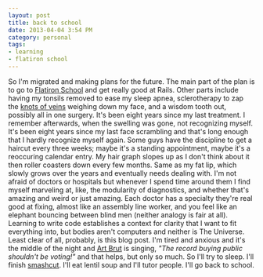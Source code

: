```yaml
---
layout: post
title: back to school
date: 2013-04-04 3:54 PM
category: personal
tags:
- learning
- flatiron school
---
```


So I'm migrated and making plans for the future. The main part of the plan is to go to [Flatiron School][] and get really good at Rails. Other parts include having my tonsils removed to ease my sleep apnea, sclerotherapy to zap the [knots of veins][] weighing down my face, and a wisdom tooth out, possibly all in one surgery. It's been eight years since my last treatment. I remember afterwards, when the swelling was gone, not recognizing myself. It's been eight years since my last face scrambling and that's long enough that I hardly recognize myself again. Some guys have the discipline to get a haircut every three weeks; maybe it's a standing appointment, maybe it's a reoccuring calendar entry. My hair graph slopes up as I don't think about it then roller coasters down every few months. Same as my fat lip, which slowly grows over the years and eventually needs dealing with. I'm not afraid of doctors or hospitals but whenever I spend time around them I find myself marveling at, like, the modularity of diagnostics, and whether that's amazing and weird or just amazing. Each doctor has a specialty they're real good at fixing, almost like an assembly line worker, and you feel like an elephant bouncing between blind men (neither analogy is fair at all). Learning to write code establishes a context for clarity that I want to fit everything into, but bodies aren't computers and neither is The Universe. Least clear of all, probably, is this blog post. I'm tired and anxious and it's the middle of the night and [Art Brut][] is singing, *"The record buying public shouldn't be voting!"* and that helps, but only so much. So I'll try to sleep. I'll finish [smashcut][]. I'll eat lentil soup and I'll tutor people. I'll go back to school.

[Flatiron School]: http://www.youtube.com/watch?v=QhM8QcS8P9Q
[knots of veins]: http://en.wikipedia.org/wiki/Arteriovenous_malformation
[Art Brut]: http://www.youtube.com/watch?v=U7-q95zn2gg
[smashcut]: https://rubygems.org/gems/smashcut

